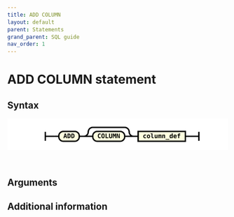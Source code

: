 ```yaml
---
title: ADD COLUMN
layout: default
parent: Statements
grand_parent: SQL guide
nav_order: 1
---
```


# ADD COLUMN statement



## Syntax

![expr](/assets/images/sql-guide/add_column.svg)

```


```

## Arguments


## Additional information
